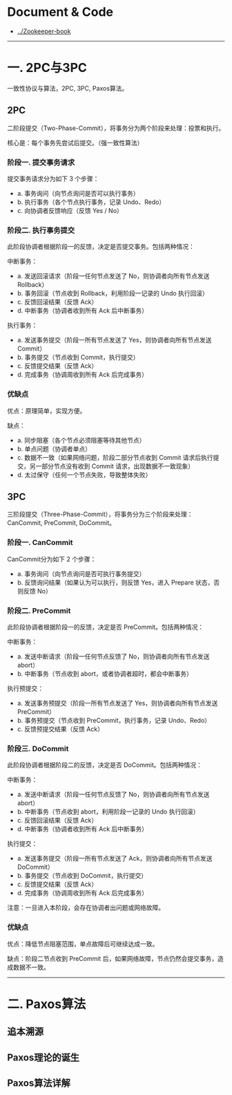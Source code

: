 # Document & Code

* [../Zookeeper-book](https://github.com/zozospider/note/blob/master/distributed/ZooKeeper/ZooKeeper-book.md)

---

# 一. 2PC与3PC

一致性协议与算法，2PC, 3PC, Paxos算法。

## 2PC

二阶段提交（Two-Phase-Commit），将事务分为两个阶段来处理：投票和执行。

核心是：每个事务先尝试后提交。（强一致性算法）

### 阶段一. 提交事务请求

提交事务请求分为如下 3 个步骤：
* a. 事务询问（向节点询问是否可以执行事务）
* b. 执行事务（各个节点执行事务，记录 Undo、Redo）
* c. 向协调者反馈响应（反馈 Yes / No）

### 阶段二. 执行事务提交

此阶段协调者根据阶段一的反馈，决定是否提交事务。包括两种情况：

中断事务：
* a. 发送回滚请求（阶段一任何节点发送了 No，则协调者向所有节点发送 Rollback） 
* b. 事务回滚（节点收到 Rollback，利用阶段一记录的 Undo 执行回滚）
* c. 反馈回滚结果（反馈 Ack）
* d. 中断事务（协调者收到所有 Ack 后中断事务）

执行事务：
* a. 发送事务提交（阶段一所有节点发送了 Yes，则协调者向所有节点发送 Commit）
* b. 事务提交（节点收到 Commit，执行提交）
* c. 反馈提交结果（反馈 Ack）
* d. 完成事务（协调周收到所有 Ack 后完成事务）

### 优缺点

优点：原理简单，实现方便。

缺点：
* a. 同步阻塞（各个节点必须阻塞等待其他节点）
* b. 单点问题（协调者单点）
* c. 数据不一致（如果网络问题，阶段二部分节点收到 Commit 请求后执行提交，另一部分节点没有收到 Commit 请求，出现数据不一致现象）
* d. 太过保守（任何一个节点失败，导致整体失败）

## 3PC

三阶段提交（Three-Phase-Commit），将事务分为三个阶段来处理：CanCommit, PreCommit, DoCommit。

### 阶段一. CanCommit

CanCommit分为如下 2 个步骤：
* a. 事务询问（向节点询问是否可执行事务提交）
* b. 反馈询问结果（如果认为可以执行，则反馈 Yes，进入 Prepare 状态，否则反馈 No）

### 阶段二. PreCommit

此阶段协调者根据阶段一的反馈，决定是否 PreCommit。包括两种情况：

中断事务：
* a. 发送中断请求（阶段一任何节点反馈了 No，则协调者向所有节点发送 abort）
* b. 中断事务（节点收到 abort，或者协调者超时，都会中断事务）

执行预提交：
* a. 发送事务预提交（阶段一所有节点发送了 Yes，则协调者向所有节点发送 PreCommit）
* b. 事务预提交（节点收到 PreCommit，执行事务，记录 Undo、Redo）
* c. 反馈预提交结果（反馈 Ack）

### 阶段三. DoCommit

此阶段协调者根据阶段二的反馈，决定是否 DoCommit。包括两种情况：

中断事务：
* a. 发送中断请求（阶段一任何节点反馈了 No，则协调者向所有节点发送 abort）
* b. 中断事务（节点收到 abort，利用阶段一记录的 Undo 执行回滚）
* c. 反馈回滚结果（反馈 Ack）
* d. 中断事务（协调者收到所有 Ack 后中断事务）

执行提交：
* a. 发送事务提交（阶段一所有节点发送了 Ack，则协调者向所有节点发送 DoCommit）
* b. 事务提交（节点收到 DoCommit，执行提交）
* c. 反馈提交结果（反馈 Ack）
* d. 完成事务（协调周收到所有 Ack 后完成事务）

注意：一旦进入本阶段，会存在协调者出问题或网络故障。

### 优缺点

优点：降低节点阻塞范围，单点故障后可继续达成一致。

缺点：阶段二节点收到 PreCommit 后，如果网络故障，节点仍然会提交事务，造成数据不一致。

---

# 二. Paxos算法

## 追本溯源

## Paxos理论的诞生

## Paxos算法详解

